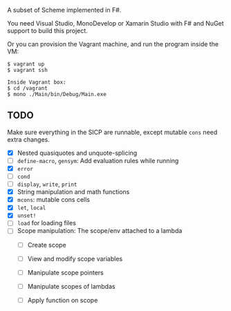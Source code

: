 A subset of Scheme implemented in F#.

You need Visual Studio, MonoDevelop or Xamarin Studio with F# and NuGet support to build this project.

Or you can provision the Vagrant machine, and run the program inside the VM:

```
$ vagrant up
$ vagrant ssh

Inside Vagrant box:
$ cd /vagrant
$ mono ./Main/bin/Debug/Main.exe
```

## TODO
Make sure everything in the SICP are runnable, except mutable `cons` need extra
changes.

- [X] Nested quasiquotes and unquote-splicing
- [ ] `define-macro`, `gensym`: Add evaluation rules while running
- [X] `error`
- [ ] `cond`
- [ ] `display`, `write`, `print`
- [X] String manipulation and math functions
- [X] `mcons`: mutable cons cells
- [X] `let`, `local`
- [X] `unset!`
- [ ] `load` for loading files
- [ ] Scope manipulation: The scope/env attached to a lambda
    - [ ] Create scope
    - [ ] View and modify scope variables
    - [ ] Manipulate scope pointers
    - [ ] Manipulate scopes of lambdas
    - [ ] Apply function on scope

